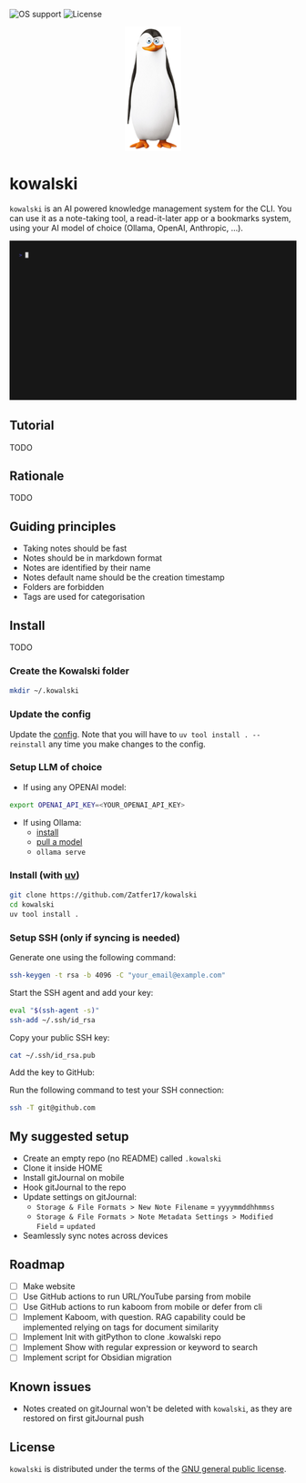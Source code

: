 ![OS support](https://img.shields.io/badge/OS-macOS%20Linux%20Windows-red)
![License](https://img.shields.io/badge/License-GPL%20v3-blue.svg)

<p align="center">
  <img src="assets/pictures/kowalski.png"  width="100" align="center"/>
</p>

# kowalski

`kowalski` is an AI powered knowledge management system for the CLI. You can use it as a note-taking tool, a read-it-later app or a bookmarks system, using your AI model of choice (Ollama, OpenAI, Anthropic, ...).

![kowalski-demo](assets/pictures/demo.gif)

## Tutorial

TODO

## Rationale

TODO

## Guiding principles
- Taking notes should be fast
- Notes should be in markdown format
- Notes are identified by their name
- Notes default name should be the creation timestamp
- Folders are forbidden
- Tags are used for categorisation

## Install

TODO

### Create the Kowalski folder

```bash
mkdir ~/.kowalski
```

### Update the config

Update the [config](src/kowalski/internal/config.py). Note that you will have to `uv tool install . --reinstall` any time you make changes to the config.

### Setup LLM of choice

- If using any OPENAI model:

```bash
export OPENAI_API_KEY=<YOUR_OPENAI_API_KEY>
```

- If using Ollama:
  - [install](https://ollama.com/download)
  - [pull a model](https://ollama.com/search)
  - `ollama serve`

### Install (with [uv](https://docs.astral.sh/uv/getting-started/installation/))

```bash
git clone https://github.com/Zatfer17/kowalski
cd kowalski
uv tool install .
```

### Setup SSH (only if syncing is needed)

Generate one using the following command:

```bash
ssh-keygen -t rsa -b 4096 -C "your_email@example.com"
```

Start the SSH agent and add your key:

```bash
eval "$(ssh-agent -s)"
ssh-add ~/.ssh/id_rsa
```

Copy your public SSH key:

```bash
cat ~/.ssh/id_rsa.pub
```
Add the key to GitHub:

Run the following command to test your SSH connection:

```bash
ssh -T git@github.com
```

## My suggested setup
- Create an empty repo (no README) called `.kowalski`
- Clone it inside HOME
- Install gitJournal on mobile
- Hook gitJournal to the repo
- Update settings on gitJournal:
  - `Storage & File Formats > New Note Filename` = `yyyymmddhhmmss`
  - `Storage & File Formats > Note Metadata Settings > Modified Field` = `updated`
- Seamlessly sync notes across devices

## Roadmap
- [ ] Make website
- [ ] Use GitHub actions to run URL/YouTube parsing from mobile
- [ ] Use GitHub actions to run kaboom from mobile or defer from cli
- [ ] Implement Kaboom, with question. RAG capability could be implemented relying on tags for document similarity
- [ ] Implement Init with gitPython to clone .kowalski repo
- [ ] Implement Show with regular expression or keyword to search
- [ ] Implement script for Obsidian migration

## Known issues

- Notes created on gitJournal won't be deleted with `kowalski`, as they are restored on first gitJournal push

## License

`kowalski` is distributed under the terms of the [GNU general public license](https://www.gnu.org/licenses/gpl-3.0.html).
